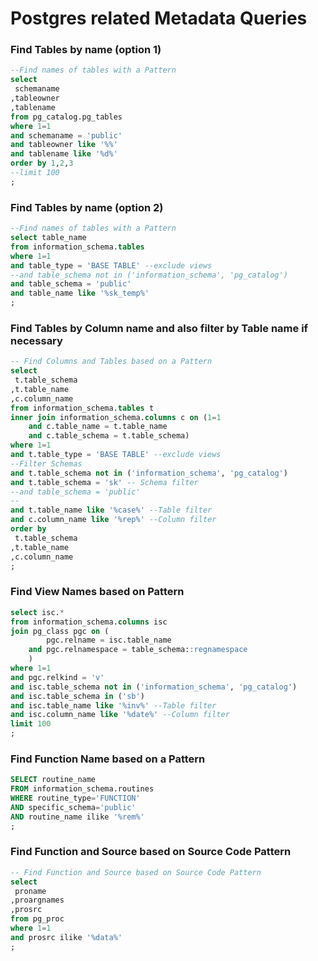 # Postgres related Metadata Queries

### Find Tables by name (option 1)
```sql
--Find names of tables with a Pattern
select
 schemaname
,tableowner
,tablename 
from pg_catalog.pg_tables 
where 1=1
and schemaname = 'public'
and tableowner like '%%'
and tablename like '%d%'
order by 1,2,3
--limit 100
;
```

### Find Tables by name (option 2)
```sql
--Find names of tables with a Pattern
select table_name
from information_schema.tables
where 1=1
and table_type = 'BASE TABLE' --exclude views
--and table_schema not in ('information_schema', 'pg_catalog')
and table_schema = 'public'
and table_name like '%sk_temp%'
;
```
### Find Tables by Column name and also filter by Table name if necessary
```sql
-- Find Columns and Tables based on a Pattern
select 
 t.table_schema
,t.table_name
,c.column_name
from information_schema.tables t
inner join information_schema.columns c on (1=1
    and c.table_name = t.table_name 
    and c.table_schema = t.table_schema)
where 1=1
and t.table_type = 'BASE TABLE' --exclude views
--Filter Schemas
and t.table_schema not in ('information_schema', 'pg_catalog')
and t.table_schema = 'sk' -- Schema filter
--and table_schema = 'public'
--
and t.table_name like '%case%' --Table filter
and c.column_name like '%rep%' --Column filter
order by 
 t.table_schema
,t.table_name
,c.column_name
;

```

### Find View Names based on Pattern
```sql
select isc.*
from information_schema.columns isc
join pg_class pgc on (
        pgc.relname = isc.table_name
    and pgc.relnamespace = table_schema::regnamespace
    )
where 1=1 
and pgc.relkind = 'v'
and isc.table_schema not in ('information_schema', 'pg_catalog')
and isc.table_schema in ('sb')
and isc.table_name like '%inv%' --Table filter
and isc.column_name like '%date%' --Column filter
limit 100
;
```

### Find Function Name based on a Pattern
```sql
SELECT routine_name 
FROM information_schema.routines 
WHERE routine_type='FUNCTION' 
AND specific_schema='public' 
AND routine_name ilike '%rem%'
;
```

### Find Function and Source based on Source Code Pattern
```sql
-- Find Function and Source based on Source Code Pattern
select 
 proname
,proargnames
,prosrc
from pg_proc
where 1=1 
and prosrc ilike '%data%'
;
```

